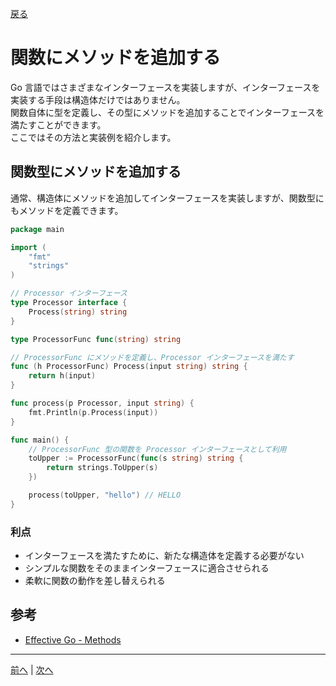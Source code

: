 [戻る](../README.md)

# 関数にメソッドを追加する

Go 言語ではさまざまなインターフェースを実装しますが、インターフェースを実装する手段は構造体だけではありません。  
関数自体に型を定義し、その型にメソッドを追加することでインターフェースを満たすことができます。  
ここではその方法と実装例を紹介します。

## 関数型にメソッドを追加する

通常、構造体にメソッドを追加してインターフェースを実装しますが、関数型にもメソッドを定義できます。

```go
package main

import (
    "fmt"
    "strings"
)

// Processor インターフェース
type Processor interface {
    Process(string) string
}

type ProcessorFunc func(string) string

// ProcessorFunc にメソッドを定義し、Processor インターフェースを満たす
func (h ProcessorFunc) Process(input string) string {
    return h(input)
}

func process(p Processor, input string) {
    fmt.Println(p.Process(input))
}

func main() {
    // ProcessorFunc 型の関数を Processor インターフェースとして利用
    toUpper := ProcessorFunc(func(s string) string {
        return strings.ToUpper(s)
    })

    process(toUpper, "hello") // HELLO
}
```

### 利点

- インターフェースを満たすために、新たな構造体を定義する必要がない
- シンプルな関数をそのままインターフェースに適合させられる
- 柔軟に関数の動作を差し替えられる

## 参考

- [Effective Go - Methods](https://go.dev/doc/effective_go#methods)

----
[前へ](../07_関数を受け取る関数、関数を返す関数（高階関数）/README.md) | [次へ](../09_ジェネリクスと型制約/README.md)
